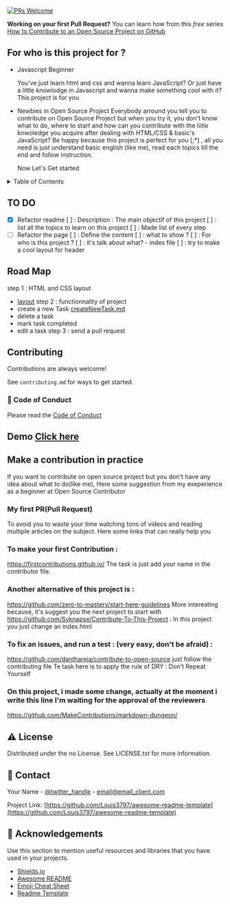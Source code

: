 [![PRs Welcome](https://img.shields.io/badge/PRs-welcome-brightgreen.svg?style=flat-square)](https://makeapullrequest.com)

**Working on your first Pull Request?** You can learn how from this *free* series [How to Contribute to an Open Source Project on GitHub](https://kcd.im/pull-request)

## For who is this project for ?
- Javascript Beginner

   You've just learn html and css and wanna learn JavaScript? Or just have a little knowlodge in Javascript and wanna make something cool with it? This project is for you

- Newbies in Open Source Project
  Everybody arround you tell you to contribute on Open Source Project but when you try it, you don't know what to do, where to start and how can you contribute with the liitle knwoledge you acquire after dealing with HTML/CSS & basic's JavaScript?
  Be happy because this project is perfect for you [;*] , all you need is just understand basic english (like me), read each topics till the end and follow instruction. 

  Now Let's Get started 

<!-- TABLE OF CONTENTS -->
<details>
  <summary>Table of Contents</summary>
# :notebook_with_decorative_cover: Table of Contents

- [About the Project](#star2-about-the-project)
  * [Screenshots](#camera-screenshots)
  * [Tech Stack](#space_invader-tech-stack)
  * [Features](#dart-features)
  * [Color Reference](#art-color-reference)
  * [Environment Variables](#key-environment-variables)
- [Getting Started](#toolbox-getting-started)
  * [Prerequisites](#bangbang-prerequisites)
  * [Installation](#gear-installation)
  * [Running Tests](#test_tube-running-tests)
  * [Run Locally](#running-run-locally)
  * [Deployment](#triangular_flag_on_post-deployment)
- [Usage](#eyes-usage)
- [Roadmap](#compass-roadmap)
- [Contributing](#wave-contributing)
  * [Code of Conduct](#scroll-code-of-conduct)
- [FAQ](#grey_question-faq)
- [License](#warning-license)
- [Contact](#handshake-contact)
- [Acknowledgements](#gem-acknowledgements)
</details>


<!-- Progression -->
## TO DO

* [x] Refactor readme
    [ ] : Description : The main objectif of this project
    [ ] : list all the topics to learn on this project
    [ ] : Made list of every step
* [ ] Refactor the page
    [ ] : Define the content
    [ ] : what to show ?
    [ ] : For who is this project ?
    [ ] : it's talk about what?
      - index file
      [ ] : try to make a cool layout for header

<!-- Roadmap -->

## Road Map

step 1 : HTML and CSS layout
  - [layout](layout.md)
step 2 : functionnality of project
  - create a new Task 
  [createNewTask.md](createNewTask.md)
  - delete a task
  - mark task completed
  - edit a task
step 3 : send a pull request

<!-- Contributing -->
## Contributing

Contributions are always welcome!

See `contributing.md` for ways to get started.


<!-- Code of Conduct -->
### :scroll: Code of Conduct

Please read the [Code of Conduct](https://github.com/Louis3797/awesome-readme-template/blob/master/CODE_OF_CONDUCT.md)

## Demo [Click here](https://thierryrakotomanana.github.io/My-First-Cotribution-On-Open-Source-Project/)

## Make a contribution in practice
If you want to contribute on open source project but you don't have any idea about what to do(like me), Here some suggestion from my exeperience as a beginner at Open Source Contributor

### My first PR(Pull Request)
To avoid you to waste your time watching tons of videos and reading multiple articles on the subject. Here some links that can really help you

### To make your first Contribution : 
https://firstcontributions.github.io/ The task is just add your name in the contributor file.
### Another alternative of this project is : 
https://github.com/zero-to-mastery/start-here-guidelines More interesting because, it's suggest you the next project to start with
https://github.com/Syknapse/Contribute-To-This-Project : In this project you just change an index.html
### To fix an issues, and run a test : (very easy, don't be afraid) : 
https://github.com/danthareja/contribute-to-open-source just follow the contributing file Te task here is to apply the rule of DRY : Don't Repeat Yourself
### On this project, i made some change, actually at the moment i write this line I'm waiting for the approval of the reviewers
https://github.com/MakeContributions/markdown-dungeon/


<!-- License -->
## :warning: License

Distributed under the no License. See LICENSE.txt for more information.


<!-- Contact -->
## :handshake: Contact

Your Name - [@twitter_handle](https://twitter.com/twitter_handle) - email@email_client.com

Project Link: [https://github.com/Louis3797/awesome-readme-template](https://github.com/Louis3797/awesome-readme-template)


<!-- Acknowledgments -->
## :gem: Acknowledgements

Use this section to mention useful resources and libraries that you have used in your projects.

 - [Shields.io](https://shields.io/)
 - [Awesome README](https://github.com/matiassingers/awesome-readme)
 - [Emoji Cheat Sheet](https://github.com/ikatyang/emoji-cheat-sheet/blob/master/README.md#travel--places)
 - [Readme Template](https://github.com/othneildrew/Best-README-Template)
